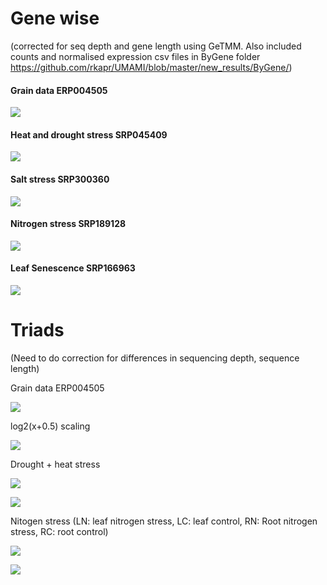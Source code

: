 

# Gene wise 

(corrected for seq depth and gene length using GeTMM. Also included counts and normalised expression csv files in ByGene folder https://github.com/rkapr/UMAMI/blob/master/new_results/ByGene/)

#### Grain data ERP004505
![](https://github.com/rkapr/UMAMI/blob/master/new_results/ByGene/ERP004505_heatmap_samplemean.png)

#### Heat and drought stress SRP045409
![](https://github.com/rkapr/UMAMI/blob/master/new_results/ByGene/SRP045409_heatmap_samplemean.png)

#### Salt stress SRP300360
![](https://github.com/rkapr/UMAMI/blob/master/new_results/ByGene/SRP300360_heatmap_samplemean.png)

#### Nitrogen stress SRP189128
![](https://github.com/rkapr/UMAMI/blob/master/new_results/ByGene/SRP189128_heatmap_samplemean.png)

#### Leaf Senescence SRP166963
![](https://github.com/rkapr/UMAMI/blob/master/new_results/ByGene/SRP166963_heatmap_samplemean.png)

# Triads 

(Need to do correction for differences in sequencing depth, sequence length)

Grain data ERP004505

![](https://github.com/rkapr/UMAMI/blob/master/new_results/ERP004505_grain.png)

log2(x+0.5) scaling

![](https://github.com/rkapr/UMAMI/blob/master/new_results/ERP004505_grain_log2.png)

Drought + heat stress

![](https://github.com/rkapr/UMAMI/blob/master/new_results/drought_heat_stress_heamap.png)

![](https://github.com/rkapr/UMAMI/blob/master/new_results/heat_drought_stress_homeolog.png)

Nitogen stress (LN: leaf nitrogen stress, LC: leaf control, RN: Root nitrogen stress, RC: root control)

![](https://github.com/rkapr/UMAMI/blob/master/new_results/nitrogen_stress_heatmap.png)

![](https://github.com/rkapr/UMAMI/blob/master/new_results/nitrogen_stress_homeolog.png)

